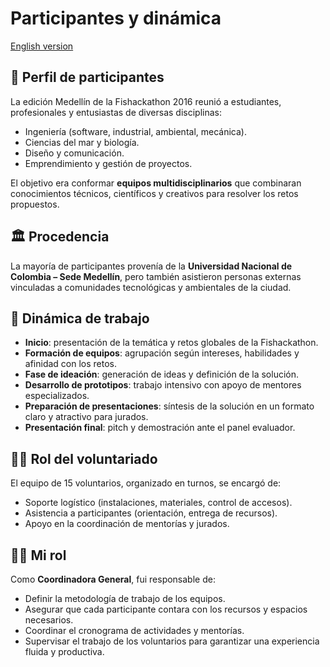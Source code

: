 # Participantes y dinámica
[English version](../en/04_participants-dynamics.md)

## 👥 Perfil de participantes
La edición Medellín de la Fishackathon 2016 reunió a estudiantes, profesionales y entusiastas de diversas disciplinas:
- Ingeniería (software, industrial, ambiental, mecánica).
- Ciencias del mar y biología.
- Diseño y comunicación.
- Emprendimiento y gestión de proyectos.

El objetivo era conformar **equipos multidisciplinarios** que combinaran conocimientos técnicos, científicos y creativos para resolver los retos propuestos.

## 🏛 Procedencia
La mayoría de participantes provenía de la **Universidad Nacional de Colombia – Sede Medellín**, pero también asistieron personas externas vinculadas a comunidades tecnológicas y ambientales de la ciudad.

## 🔄 Dinámica de trabajo
- **Inicio**: presentación de la temática y retos globales de la Fishackathon.
- **Formación de equipos**: agrupación según intereses, habilidades y afinidad con los retos.
- **Fase de ideación**: generación de ideas y definición de la solución.
- **Desarrollo de prototipos**: trabajo intensivo con apoyo de mentores especializados.
- **Preparación de presentaciones**: síntesis de la solución en un formato claro y atractivo para jurados.
- **Presentación final**: pitch y demostración ante el panel evaluador.

## 🫱‍🫲 Rol del voluntariado
El equipo de 15 voluntarios, organizado en turnos, se encargó de:
- Soporte logístico (instalaciones, materiales, control de accesos).
- Asistencia a participantes (orientación, entrega de recursos).
- Apoyo en la coordinación de mentorías y jurados.

## 🙋‍♀️ Mi rol
Como **Coordinadora General**, fui responsable de:
- Definir la metodología de trabajo de los equipos.
- Asegurar que cada participante contara con los recursos y espacios necesarios.
- Coordinar el cronograma de actividades y mentorías.
- Supervisar el trabajo de los voluntarios para garantizar una experiencia fluida y productiva.
